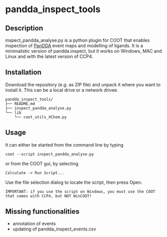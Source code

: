 # pandda_inspect_tools

## Description

inspect_pandda_analyse.py is a python plugin for COOT that enables inspection of [PanDDA](https://pandda.bitbucket.io/#) event maps and modelling of ligands. It is a minimalistic version of pandda.inspect, but it works on Windows, MAC and Linux and with the latest version of CCP4.

## Installation

Download the repository (e.g. as ZIP file) and unpack it where you want to install it. This can be a local drive or a network drivee.

```
pandda_inspect_tools/
├── README.md
├── inspect_pandda_analyse.py
└── lib
    └── coot_utils_XChem.py
```

## Usage

It can either be started from the command line by typing
```
coot --script inspect_pandda_analyse.py
```
or from the COOT gui, by selecting
```
Calculate -> Run Script...
```
Use the file selection dialog to locate the script, then press Open.  

```
IMPORTANT: if you use the script on Windows, you must use the COOT that comes with CCP4, but NOT WinCOOT!
```

## Missing functionalities
- annotation of events
- updating of pandda_inspect_events.csv 

